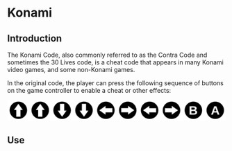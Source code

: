 # Konami

## Introduction

The Konami Code, also commonly referred to as the Contra Code and sometimes the 30 Lives code, is a cheat code that appears in many Konami video games, and some non-Konami games.

In the original code, the player can press the following sequence of buttons on the game controller to enable a cheat or other effects:

![Konami](./konami-code.svg)

## Use
